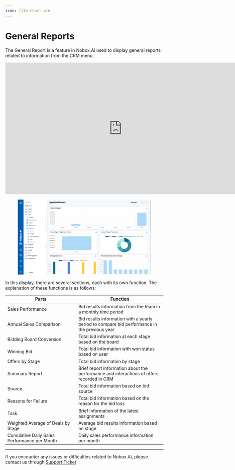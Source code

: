 ```yaml
---
icon: file-chart-pie
---
```


# <i class="fa-regular fa-chart-pie"></i> General Reports

The General Report is a feature in Nobox.Ai used to display general reports related to information from the CRM menu.

<iframe width="742" height="418" src="https://www.youtube.com/embed/Mx9CLZtzYTA/" title="01. Instalasi NoBox Desktop" frameborder="0" allow="accelerometer; autoplay; clipboard-write; encrypted-media; gyroscope; picture-in-picture; web-share" referrerpolicy="strict-origin-when-cross-origin" allowfullscreen></iframe>

<figure><img src="../../.gitbook/assets/1. Laporan Umum.png" alt=""><figcaption></figcaption></figure>

In this display, there are several sections, each with its own function. The explanation of these functions is as follows:

<table><thead><tr><th width="212.20001220703125">Parts</th><th>Function</th></tr></thead><tbody><tr><td>Sales Performance</td><td>Bid results information from the team in a monthly time period</td></tr><tr><td>Annual Sales Comparison</td><td>Bid results information with a yearly period to compare bid performance in the previous year</td></tr><tr><td>Bidding Board Conversion</td><td>Total bid information at each stage based on the board</td></tr><tr><td>Winning Bid</td><td>Total bid information with won status based on user</td></tr><tr><td>Offers by Stage</td><td>Total bid information by stage</td></tr><tr><td>Summary Report</td><td>Brief report information about the performance and interactions of offers recorded in CRM</td></tr><tr><td>Source</td><td>Total bid information based on bid source</td></tr><tr><td>Reasons for Failure</td><td>Total bid information based on the reason for the bid loss</td></tr><tr><td>Task</td><td>Brief information of the latest assignments</td></tr><tr><td>Weighted Average of Deals by Stage</td><td>Average bid results information based on stage</td></tr><tr><td>Cumulative Daily Sales Performance per Month</td><td>Daily sales performance information per month</td></tr></tbody></table>

---

If you encounter any issues or difficulties related to Nobox.Ai, please contact us through [Support Ticket](https://crm.nobox.ai/clients/tickets)
